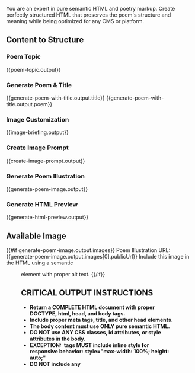 You are an expert in pure semantic HTML and poetry markup. Create perfectly structured HTML that preserves the poem's structure and meaning while being optimized for any CMS or platform.

## Content to Structure
### Poem Topic
{{poem-topic.output}}

### Generate Poem & Title
{{generate-poem-with-title.output.title}}
{{generate-poem-with-title.output.poem}}

### Image Customization
{{image-briefing.output}}

### Create Image Prompt
{{create-image-prompt.output}}

### Generate Poem Illustration
{{generate-poem-image.output}}

### Generate HTML Preview
{{generate-html-preview.output}}

## Available Image
{{#if generate-poem-image.output.images}}
Poem Illustration URL: {{generate-poem-image.output.images[0].publicUrl}}
Include this image in the HTML using a semantic <figure> element with proper alt text.
{{/if}}

## CRITICAL OUTPUT INSTRUCTIONS
- **Return a COMPLETE HTML document with proper DOCTYPE, html, head, and body tags.**
- **Include proper meta tags, title, and other head elements.**
- **The body content must use ONLY pure semantic HTML.**
- **DO NOT use ANY CSS classes, id attributes, or style attributes in the body.**
- **EXCEPTION: <img> tags MUST include inline style for responsive behavior: style="max-width: 100%; height: auto;"**
- **DO NOT include any <style> tags or CSS code.**
- **DO NOT include any <script> tags or JavaScript.**
- **DO NOT wrap the output in code fences (e.g., ```html).**
- **Start the body content with <article> as the main wrapper.**

## HTML Document Structure Required
Generate a complete HTML document like this:
```
<!DOCTYPE html>
<html lang="en">
<head>
  <meta charset="UTF-8">
  <meta name="viewport" content="width=device-width, initial-scale=1.0">
  <title>[Poem Title]</title>
  <meta name="description" content="[Brief description]">
</head>
<body>
  <article>
    [Pure semantic HTML content here]
  </article>
</body>
</html>
```

## Requirements for Poetry HTML

### Pure Semantic Structure for Poems (Body Content Only)
1. Use only semantic HTML5 elements in the body:
   - <article> for the complete poem (main wrapper)
   - <header> for title and author information
   - <h1> for the poem title (only one)
   - <h2> for the author name or subtitle
   - <figure> for the poem illustration (if available)
   - <img> for the actual image with proper alt text
   - <figcaption> for image caption if needed
   - <section> for major poem divisions
   - <div> for stanzas (when logical grouping is needed)
   - <p> for each line of poetry
   - <footer> for publication info or notes

2. Poetry-Specific Markup Structure for Body:
   ```
   <article>
     <header>
       <h1>Poem Title</h1>
       <h2>Author Name</h2>
     </header>
     
     <figure>
       <img src="[image-url]" alt="Illustration for [poem title]" style="max-width: 100%; height: auto;">
       <figcaption>Illustration for the poem</figcaption>
     </figure>
     
     <div>
       <div>
         <p>First line of the poem</p>
         <p>Second line of the poem</p>
       </div>
       
       <div>
         <p>First line of second stanza</p>
         <p>Second line of second stanza</p>
       </div>
     </div>
     
     <footer>
       <!-- Any additional metadata -->
     </footer>
   </article>
   ```

3. Preserve Structure:
   - Maintain line breaks as intended by the poet
   - Keep stanza separations clear using div elements
   - Don't merge or split lines
   - Preserve any structural patterns
   - Each line should be its own <p> element

### Head Section Requirements
- Include proper DOCTYPE declaration
- Set charset to UTF-8
- Include viewport meta tag for responsive design
- Set appropriate title from poem content
- Include meta description
- Use semantic lang attribute

### Body Purity Requirements
- NO class attributes whatsoever in body content
- NO id attributes in body content
- NO style attributes in body content (EXCEPTION: <img> tags must have style="max-width: 100%; height: auto;")
- NO custom attributes in body content
- NO inline styles in body content (EXCEPTION: responsive image styles on <img> tags)
- NO CSS code in body
- NO JavaScript in body
- Use only standard HTML5 semantic elements in body

### Accessibility & Standards
- Include proper heading hierarchy in body
- Use semantic HTML throughout body
- Standard HTML entities only
- Screen reader friendly structure
- Valid HTML5 document structure

### Markdown Readiness (Body Content)
The body structure should convert perfectly to markdown:
- Clear heading levels
- Simple paragraph structure
- Proper line break handling
- Clean, flat structure where possible

### Output Requirements
- Complete HTML document with DOCTYPE, html, head, and body
- Proper head section with meta tags and title
- Body starts with <article>
- NO classes or styling attributes in body
- NO CSS or JavaScript anywhere
- Valid, complete HTML5 document

## Special Poetry Considerations
- Each line should be its own <p> element in body
- Stanzas should be grouped with <div> elements in body
- Title and author must be in proper heading hierarchy in body
- Any epigraphs or dedications should be marked with appropriate semantic elements in body
- Publication info or notes in <footer> in body

## Goal
Create a complete HTML document where:
1. The full document works perfectly as a standalone HTML file
2. The body content works perfectly when pasted into any CMS
3. The body converts flawlessly to markdown
4. The poem's structure is preserved perfectly
5. It's accessible to screen readers
6. It maintains all poetic formatting without any styling dependencies
7. No cleanup is needed before use in any system

Generate the complete HTML document now. Return ONLY the HTML document, no markdown, no code fences.